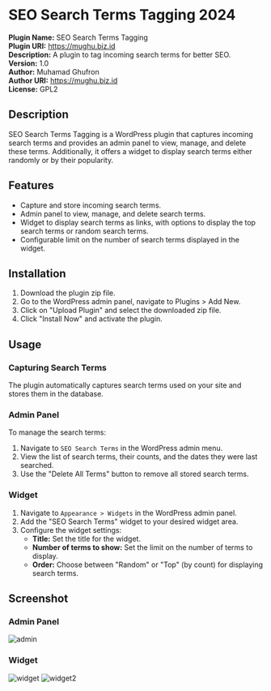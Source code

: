 # SEO Search Terms Tagging 2024

**Plugin Name:** SEO Search Terms Tagging  
**Plugin URI:** https://mughu.biz.id  
**Description:** A plugin to tag incoming search terms for better SEO.  
**Version:** 1.0  
**Author:** Muhamad Ghufron  
**Author URI:** https://mughu.biz.id  
**License:** GPL2

## Description

SEO Search Terms Tagging is a WordPress plugin that captures incoming search terms and provides an admin panel to view, manage, and delete these terms. Additionally, it offers a widget to display search terms either randomly or by their popularity.

## Features

- Capture and store incoming search terms.
- Admin panel to view, manage, and delete search terms.
- Widget to display search terms as links, with options to display the top search terms or random search terms.
- Configurable limit on the number of search terms displayed in the widget.

## Installation

1. Download the plugin zip file.
2. Go to the WordPress admin panel, navigate to Plugins > Add New.
3. Click on "Upload Plugin" and select the downloaded zip file.
4. Click "Install Now" and activate the plugin.

## Usage

### Capturing Search Terms

The plugin automatically captures search terms used on your site and stores them in the database.

### Admin Panel

To manage the search terms:

1. Navigate to `SEO Search Terms` in the WordPress admin menu.
2. View the list of search terms, their counts, and the dates they were last searched.
3. Use the "Delete All Terms" button to remove all stored search terms.

### Widget

1. Navigate to `Appearance > Widgets` in the WordPress admin panel.
2. Add the "SEO Search Terms" widget to your desired widget area.
3. Configure the widget settings:
   - **Title:** Set the title for the widget.
   - **Number of terms to show:** Set the limit on the number of terms to display.
   - **Order:** Choose between "Random" or "Top" (by count) for displaying search terms.

## Screenshot
### Admin Panel 
![admin](https://img001.prntscr.com/file/img001/pnwhqZ0KRlOtDmzA8lwg0g.png) 
### Widget
![widget](https://img001.prntscr.com/file/img001/fp4Q_RX5SdWbu6WXpa7WGg.png) ![widget2](https://img001.prntscr.com/file/img001/Y2vsofymTda7IX-TMez2FQ.png)


